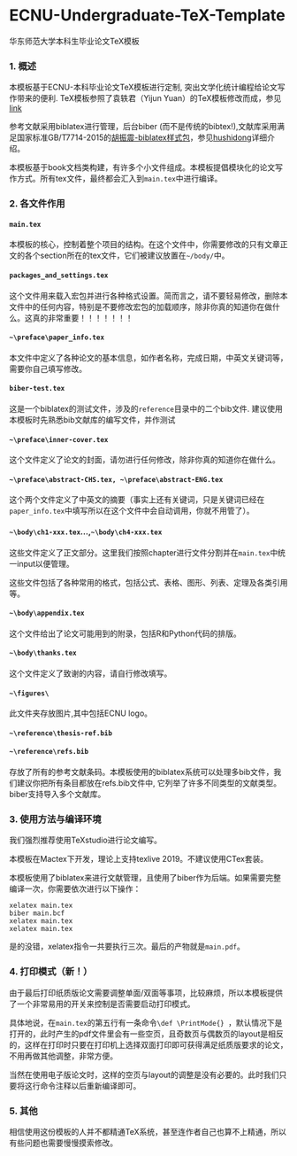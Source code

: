 # ECNU-Undergraduate-TeX-Template
华东师范大学本科生毕业论文TeX模板

### 1. 概述

本模板基于ECNU-本科毕业论文TeX模板进行定制, 突出文学化统计编程给论文写作带来的便利. TeX模板参照了袁轶君（Yijun Yuan）的TeX模板修改而成，参见[link](https://github.com/YijunYuan/ECNU-Undergraduate-LaTeX)

参考文献采用biblatex进行管理，后台biber (而不是传统的bibtex!),文献库采用满足国家标准GB/T7714-2015的[胡振震-biblatex样式包](https://github.com/hushidong/biblatex-gb7714-2015)，参见[hushidong](https://github.com/hushidong)详细介绍。

本模板基于book文档类构建，有许多个小文件组成。本模板提倡模块化的论文写作方式。所有tex文件，最终都会汇入到`main.tex`中进行编译。

### 2. 各文件作用

#### `main.tex`

本模板的核心，控制着整个项目的结构。在这个文件中，你需要修改的只有文章正文的各个section所在的tex文件，它们被建议放置在`~/body/`中。

#### `packages_and_settings.tex`

这个文件用来载入宏包并进行各种格式设置。简而言之，请不要轻易修改，删除本文件中的任何内容，特别是不要修改宏包的加载顺序，除非你真的知道你在做什么。这真的非常重要！！！！！！！

#### `~\preface\paper_info.tex`

本文件中定义了各种论文的基本信息，如作者名称，完成日期，中英文关键词等，需要你自己填写修改。

#### `biber-test.tex`

这是一个biblatex的测试文件，涉及的`reference`目录中的二个bib文件. 建议使用本模板时先熟悉bib文献库的编写文件，并作测试

#### `~\preface\inner-cover.tex`

这个文件定义了论文的封面，请勿进行任何修改，除非你真的知道你在做什么。

#### `~\preface\abstract-CHS.tex, ~\preface\abstract-ENG.tex`

这个两个文件定义了中英文的摘要（事实上还有关键词，只是关键词已经在`paper_info.tex`中填写所以在这个文件中会自动调用，你就不用管了）。


#### `~\body\ch1-xxx.tex`...,`~\body\ch4-xxx.tex`

这些文件定义了正文部分。这里我们按照chapter进行文件分割并在`main.tex`中统一input以便管理。

这些文件包括了各种常用的格式，包括公式、表格、图形、列表、定理及各类引用等。

#### `~\body\appendix.tex`

这个文件给出了论文可能用到的附录，包括R和Python代码的排版。

#### `~\body\thanks.tex`


这个文件定义了致谢的内容，请自行修改填写。

#### `~\figures\`

此文件夹存放图片,其中包括ECNU logo。

#### `~\reference\thesis-ref.bib`
#### `~\reference\refs.bib`

存放了所有的参考文献条码。本模板使用的biblatex系统可以处理多bib文件，我们建议你把所有条目都放在refs.bib文件中, 它列举了许多不同类型的文献类型。biber支持导入多个文献库。

### 3. 使用方法与编译环境

我们强烈推荐使用TeXstudio进行论文编写。

本模板在Mactex下开发，理论上支持texlive 2019。不建议使用CTex套装。

本模板使用了biblatex来进行文献管理，且使用了biber作为后端。如果需要完整编译一次，你需要依次进行以下操作：

```
xelatex main.tex
biber main.bcf
xelatex main.tex
xelatex main.tex
```

是的没错，xelatex指令一共要执行三次。最后的产物就是`main.pdf`。

### 4. 打印模式（新！）

由于最后打印纸质版论文需要调整单面/双面等事项，比较麻烦，所以本模板提供了一个非常易用的开关来控制是否需要启动打印模式。

具体地说，在`main.tex`的第五行有一条命令`\def \PrintMode{} `，默认情况下是打开的，此时产生的pdf文件里会有一些空页，且奇数页与偶数页的layout是相反的，这样在打印时只要在打印机上选择双面打印即可获得满足纸质版要求的论文，不用再做其他调整，非常方便。

当然在使用电子版论文时，这样的空页与layout的调整是没有必要的。此时我们只要将这行命令注释以后重新编译即可。


### 5. 其他

相信使用这份模板的人并不都精通TeX系统，甚至连作者自己也算不上精通，所以有些问题也需要慢慢摸索修改。


